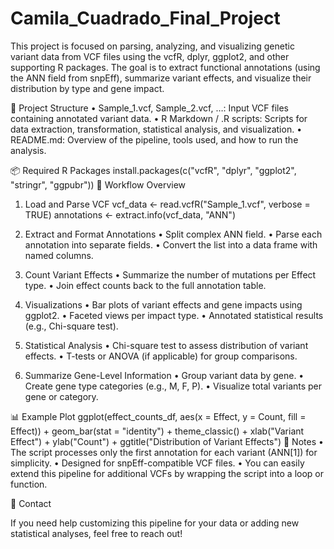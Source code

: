 # Camila_Cuadrado_Final_Project

This project is focused on parsing, analyzing, and visualizing genetic variant data from VCF files using the vcfR, dplyr, ggplot2, and other supporting R packages. The goal is to extract functional annotations (using the ANN field from snpEff), summarize variant effects, and visualize their distribution by type and gene impact.

📁 Project Structure
	•	Sample_1.vcf, Sample_2.vcf, …: Input VCF files containing annotated variant data.
	•	R Markdown / .R scripts: Scripts for data extraction, transformation, statistical analysis, and visualization.
	•	README.md: Overview of the pipeline, tools used, and how to run the analysis.

📦 Required R Packages
install.packages(c("vcfR", "dplyr", "ggplot2", "stringr", "ggpubr"))
🔁 Workflow Overview

1. Load and Parse VCF
vcf_data <- read.vcfR("Sample_1.vcf", verbose = TRUE)
annotations <- extract.info(vcf_data, "ANN")
2. Extract and Format Annotations
	•	Split complex ANN field.
	•	Parse each annotation into separate fields.
	•	Convert the list into a data frame with named columns.

3. Count Variant Effects
	•	Summarize the number of mutations per Effect type.
	•	Join effect counts back to the full annotation table.

4. Visualizations
	•	Bar plots of variant effects and gene impacts using ggplot2.
	•	Faceted views per impact type.
	•	Annotated statistical results (e.g., Chi-square test).

5. Statistical Analysis
	•	Chi-square test to assess distribution of variant effects.
	•	T-tests or ANOVA (if applicable) for group comparisons.

6. Summarize Gene-Level Information
	•	Group variant data by gene.
	•	Create gene type categories (e.g., M, F, P).
	•	Visualize total variants per gene or category.

📊 Example Plot
ggplot(effect_counts_df, aes(x = Effect, y = Count, fill = Effect)) +
  geom_bar(stat = "identity") +
  theme_classic() +
  xlab("Variant Effect") +
  ylab("Count") +
  ggtitle("Distribution of Variant Effects")
  📌 Notes
	•	The script processes only the first annotation for each variant (ANN[1]) for simplicity.
	•	Designed for snpEff-compatible VCF files.
	•	You can easily extend this pipeline for additional VCFs by wrapping the script into a loop or function.

🧪 Contact

If you need help customizing this pipeline for your data or adding new statistical analyses, feel free to reach out!
